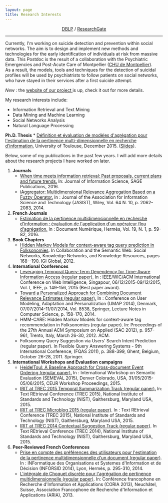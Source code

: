 ```yaml
---
layout: page
title: Research Interests
---
```


<div align="center">
<a href="http://dblp.uni-trier.de/pers/hd/m/Moulahi:Bilel" target="_blank">DBLP</a> / <a href="https://www.researchgate.net/profile/Bilel_Moulahi" target="_blank">ResearchGate</a> 
</div>

----

Currently, I'm working on suicide detection and prevention within social networks. The aim is to design and implement new methods and technologies for the early identification of individuals at risk from massive data. This Postdoc is the result of a collaboration with the Psychiatric Emergencies and Post-Acute Care of Montpellier ([CHU de Montpellier](http://www.chu-montpellier.fr/)).  
As a result, the models, tools and techniques for the detection of suicidal profiles will be used by psychiatrists to follow patients on social networks, who have stayed in their services after a first suicide attempt.


<link href="//maxcdn.bootstrapcdn.com/font-awesome/4.1.0/css/font-awesome.min.css" rel="stylesheet">
<i class='fa fa-bell faa-ring animated fa-1x'>  New </i> :  the <a href = "http://advanse.lirmm.fr/dontdoit/">website of our project </a> is up, check it out for more details. 

My research interests include:

- Information Retrieval and Text Mining
- Data Mining and Machine Learning
- Social Networks Analysis
- Natural Language Processing

**Ph.D. Thesis**
    * [Définition et évaluation de modèles d'agrégation pour l'estimation de la pertinence multi-dimensionnelle en recherche d'information.](https://hal-univ-tlse2.archives-ouvertes.fr/tel-01249652/file/Thesis_Moulahi_2015.pdf) University of Toulouse, December 2015. ([Slides](http://www.slideshare.net/ptithacker/dfinition-et-valuation-de-modles-dagrgation-pour-lestimation-de-la-pertinence-multidimensionnelle-en-recherche-dinformation)).


Below, some of my publications in the past few years. I will add more details about the research projects I have worked on later. 


1. **Journals**
    * [When time meets information retrieval: Past proposals, current plans and future trends.]( https://www.irit.fr/publis/IRIS/JIS2016_MTB.pdf) In: Journal of Information Science, SAGE Publications, 2016.
    * [iAggregator: Multidimensional Relevance Aggregation Based on a Fuzzy Operator.](https://www.irit.fr/publis/SIG/Moulahi_et_al_Jasist2014.pdf) In : Journal of the Association for Information Science and Technology (JASIST), Wiley, Vol. 64 N. 10, p. 2062-2083, 2014. 
1. **French Journals**
	* [Estimation de la pertinence multidimensionnelle en recherche d'information : évaluation de l'application d'un opérateur flou d'agrégation.](https://www.irit.fr/publis/IRIS/RevueDN2016_MTB.pdf) In : Document Numérique, Hermès, Vol. 19, N. 1, p. 59-82, 2016. 
1. **Book Chapters**
    * [Hidden Markov Models for context-aware tag query prediction in Folksonomies](https://books.google.fr/books?id=yqOeBQAAQBAJ&pg=PA168&lpg=PA168&dq=Hidden+Markov+Models+for+context-aware+tag+query+prediction+in+Folksonomies.+In+Collaboration+and+the+Semantic+Web:+Social+Networks&source=bl&ots=avGg4p6FUM&sig=bUdbx-rxkMvchxL6_-DpYvjsPis&hl=en&sa=X&ved=0ahUKEwicotmR_o7QAhWG6RQKHcgoAkkQ6AEIIzAB#v=onepage&q=Hidden%20Markov%20Models%20for%20context-aware%20tag%20query%20prediction%20in%20Folksonomies.%20In%20Collaboration%20and%20the%20Semantic%20Web%3A%20Social%20Networks&f=false). In Collaboration and the Semantic Web: Social Networks, Knowledge Networks, and Knowledge Resources, pages 168--190. IGI Global, 2012.
1. **International Conferences**
    * [Leveraging Temporal Query-Term Dependency for Time-Aware Information Access (regular paper).](https://www.irit.fr/publis/SIG/2015_WI_MTB.pdf) In : IEEE/WIC/ACM International Conference on Web Intelligence, Singapour, 06/12/2015-09/12/2015, Vol. I, IEEE, p. 149-156, 2015 (Best paper award). 
    * [Toward a Personalized Approach for Combining Document Relevance Estimates (regular paper).](https://www.irit.fr/publis/SIG/Moulahi_et_al_Umap2014.pdf) In : Conference on User Modeling, Adaptation and Personalization (UMAP 2014), Denmark, 07/07/2014-11/07/2014, Vol. 8538, Springer, Lecture Notes in Computer Science, p. 158-170, 2014. 
    * HMM-CARE: Hidden Markov Models for context-aware tag recommendation in Folksonomies (regular paper). In: Proceedings of the 27th Annual ACM Symposium on Applied (SAC 2012), p. 957-961, Trento, Italy, March 26-30, 2012. ACM. 
    * Folksonomy Query Suggestion via Users' Search Intent Prediction (regular paper). In Flexible Query Answering Systems - 9th International Conference, (FQAS 2011), p. 388-399, Ghent, Belgium, October 26-28, 2011. Springer.
1. **International Workshops and Evaluation campaigns**
    * [HeidelToul: A Baseline Approach for Cross-document Event Ordering (regular paper).](http://oatao.univ-toulouse.fr/15378/) In : International Workshop on Semantic Evaluation (SEMEVAL 2015), Denver Colorado, USA, 31/05/2015-05/06/2015, CEUR Workshop Proceedings, 2015. 
    * [IRIT at TREC 2015 Temporal Summarization Track  (regular paper).](http://trec.nist.gov/act_part/conference/papers/IRIT-TS.pdf) In: Text REtrieval Conference (TREC 2015), National Institute of Standards and Technology (NIST), Gaithersburg, Maryland USA, 2015.
    * [IRIT at TREC Microblog 2015 (regular paper)](http://trec.nist.gov/act_part/conference/papers/IRIT-MB.pdf). In : Text REtrieval Conference (TREC 2015), National Institute of Standards and Technology (NIST), Gaithersburg, Maryland USA, 2015. 
    * [IRIT at TREC 2014 Contextual Suggestion Track  (regular paper)](http://trec.nist.gov/pubs/trec23/papers/pro-IRIT_cs.pdf). In Text REtrieval Conference (TREC 2014), National Institute of Standards and Technology (NIST), Gaithersburg, Maryland USA, 2015.
1. **Peer-Reviewed French Conferences**
    * [Prise en compte des préférences des utilisateurs pour l'estimation de la pertinence multidimensionnelle d'un document (regular paper)](http://inforsid.fr/Lyon2014/wp-content/uploads/papiers/18_paper_42.pdf). In : INFormatique des Organisations et Systemes d'Information et de Décision (INFORSID 2014), Lyon, Hermès, p. 295-310, 2014.  
    * [L'intégrale de Choquet discrète pour l'agrégation de pertinence multidimensionnelle (regular paper)](http://coria.unine.ch/coria/coria2013_64.pdf). In: Conférence francophone en Recherche d'Information et Applications (CORIA 2013), Neuchâtel, Suisse, Association Francophone de Recherche d'Information et Applications (ARIA), 2013.
    


